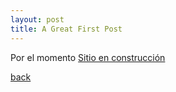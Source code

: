 ```yaml
---
layout: post
title: A Great First Post
---
```


Por el momento
[Sitio en construcción](https://github.com/lizBelmonte/lizBelmonte.github.io/blob/master/docs/sitio-en-construccion-1024x640.jpg)

[back](./)
